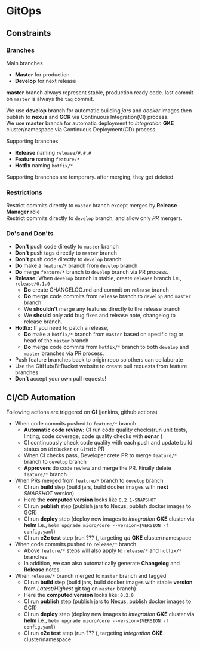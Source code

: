 # GitOps

## Constraints 

### Branches

Main branches
- __Master__ for production
- __Develop__ for next release

__master__ branch always represent stable, production ready code. last commit on `master` is always the `tag` commit. 

We use __develop__ branch for automatic building _jars_ and _docker_ images then publish to __nexus__ and __GCR__ via Continuous Integration(CI) process.<br/>
We use __master__ branch for automatic deployment to _integration_ __GKE__ cluster/namespace via Continuous Deployment(CD) process.

Supporting branches 
- __Release__ naming `release/#.#.#`
- __Feature__ naming `feature/*`
- __Hotfix__ naming `hotfix/*`

Supporting branches are temporary. after merging, they get deleted. 

### Restrictions

Restrict commits directly to `master` branch except merges by __Release Manager__ role<br/>
Restrict commits directly to `develop` branch, and allow only _PR_ mergers. 

### Do's and Don'ts

- __Don't__ push code directly to `master` branch
- __Don't__ push tags directly to `master` branch
- __Don't__ push code directly to `develop` branch
- __Do__ make a `feature/*` branch from `develop` branch
- __Do__ merge `feature/*` branch to `develop` branch via PR process.
- __Release:__ When `develop` branch is stable, create `release` branch i.e., `release/0.1.0`
    - __Do__ create CHANGELOG.md and commit on `release` branch 
    - __Do__ merge code commits from `release` branch to `develop` and `master` branch
    - We __shouldn't__ merge any features directly to the release branch
    - We __should__ only add bug fixes and release note, changelog to release branch.
- __Hotfix:__ If you need to patch a release,
    - __Do__ make  a `hotfix/*` branch from `master` based on specific tag or head of the `master` branch
    - __Do__ merge code commits from `hotfix/*` branch to both `develop` and `master` branches via PR process.
- Push feature branches back to origin repo so others can collaborate
- Use the GitHub/BitBucket website to create pull requests from feature branches
- __Don’t__ accept your own pull requests!

## CI/CD Automation

Following actions are triggered on __CI__ (jenkins, github actions)
 
- When code commits pushed to `feature/*` branch
    - __Automatic code review:__ CI run code quality checks(run unit tests, linting, code coverage,  code quality checks with __sonar__ )
    - CI continuously check code quality with each push and update build status on `BitBucket` or `GitHib` PR
    - When CI checks pass, Developer crete PR to merge `feature/*` branch to `develop` branch
    - __Approvers__ do code review and merge the PR. Finally delete `feature/*` branch
- When PRs merged from `feature/*` branch to `develop` branch
    - CI run __build__ step (build jars,  build docker images with __next__ _SNAPSHOT_ version)
    - Here the __computed version__ looks like `0.2.1-SNAPSHOT`
    - CI run __publish__ step (publish jars to Nexus, publish docker images to GCR)
    - CI run __deploy__ step (deploy new images to _integration_ __GKE__ cluster via __helm__ i.e., `helm upgrade micro/core --version=$VERSION -f config.yaml`)
    - CI run __e2e test__ step (run ???  ), targeting _qa_ __GKE__ cluster/namespace 
- When code commits pushed to `release/*` branch
    - Above `feature/*` steps will also apply to `release/*` and `hotfix/*` branches
    - In addition, we can also automatically generate __Changelog__ and __Release__ notes.  
- When `release/*` branch merged to `master` branch and tagged
    - CI run __build__ step (build jars,  build docker images with stable __version__ from _Latest/Highest_ git tag on `master` branch)
    - Here the __computed version__ looks like: `0.2.0`
    - CI run __publish__ step (publish jars to Nexus, publish docker images to GCR)
    - CI run __deploy__ step (deploy new images to _integration_ __GKE__ cluster via __helm__ i.e., `helm upgrade micro/core --version=$VERSION -f config.yaml`)
    - CI run __e2e test__ step (run ???  ), targeting _integration_ __GKE__ cluster/namespace 




